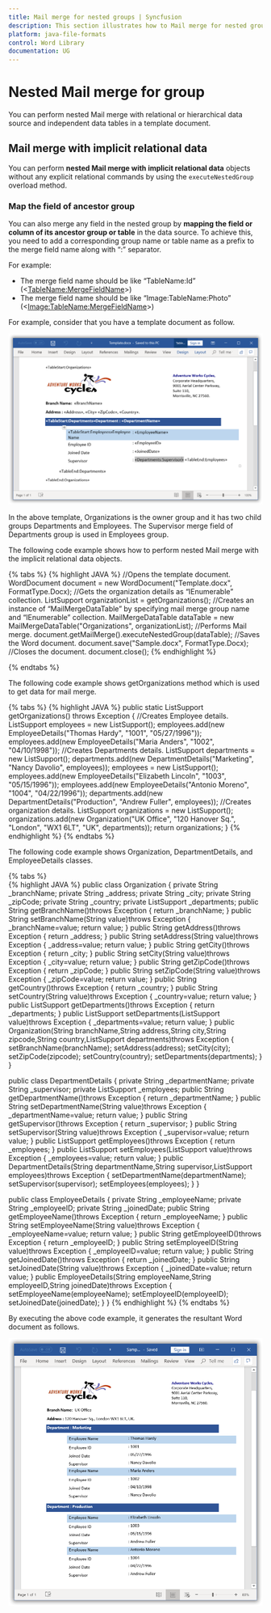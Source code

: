 ```yaml
---
title: Mail merge for nested groups | Syncfusion
description: This section illustrates how to Mail merge for nested groups - replace merge fields in nested regions of document with relational data.
platform: java-file-formats
control: Word Library
documentation: UG
---
```


# Nested Mail merge for group

You can perform nested Mail merge with relational or hierarchical data source and independent data tables in a template document. 

## Mail merge with implicit relational data

You can perform **nested Mail merge with implicit relational data** objects without any explicit relational commands by using the `executeNestedGroup` overload method.

### Map the field of ancestor group

You can also merge any field in the nested group by **mapping the field or column of its ancestor group or table** in the data source. To achieve this, you need to add a corresponding group name or table name as a prefix to the merge field name along with “:” separator.

For example:
  * The merge field name should be like “TableName:Id” (<<TableName:MergeFieldName>>)
  * The merge field name should be like “Image:TableName:Photo” (<<Image:TableName:MergeFieldName>>)
  
For example, consider that you have a template document as follow.

![Word document template to map the fields of ancestor group](../MailMerge_images/java-file-formats-word-library-mail-merge-ancestor-group-template.png)

In the above template, Organizations is the owner group and it has two child groups Departments and Employees. The Supervisor merge field of Departments group is used in Employees group.

The following code example shows how to perform nested Mail merge with the implicit relational data objects.

{% tabs %}
{% highlight JAVA %}
//Opens the template document.
WordDocument document = new WordDocument("Template.docx", FormatType.Docx);
//Gets the organization details as “IEnumerable” collection.
ListSupport<Organization> organizationList = getOrganizations();
//Creates an instance of “MailMergeDataTable” by specifying mail merge group name and “IEnumerable” collection.
MailMergeDataTable dataTable = new MailMergeDataTable("Organizations", organizationList);
//Performs Mail merge.
document.getMailMerge().executeNestedGroup(dataTable);
//Saves the Word document.
document.save("Sample.docx", FormatType.Docx);
//Closes the document.
document.close();
{% endhighlight %}

{% endtabs %}

The following code example shows getOrganizations method which is used to get data for mail merge.

{% tabs %}
{% highlight JAVA %}
public static ListSupport<Organization> getOrganizations() throws Exception
{
	//Creates Employee details.
	ListSupport<EmployeeDetails> employees = new ListSupport<EmployeeDetails>();
	employees.add(new EmployeeDetails("Thomas Hardy", "1001", "05/27/1996"));
	employees.add(new EmployeeDetails("Maria Anders", "1002", "04/10/1998")); 
	//Creates Departments details.
	ListSupport<DepartmentDetails> departments = new ListSupport<DepartmentDetails>();
	departments.add(new DepartmentDetails("Marketing", "Nancy Davolio",  employees));
	employees = new ListSupport<EmployeeDetails>();
	employees.add(new EmployeeDetails("Elizabeth Lincoln", "1003", "05/15/1996"));
	employees.add(new EmployeeDetails("Antonio Moreno", "1004", "04/22/1996"));
	departments.add(new DepartmentDetails("Production", "Andrew Fuller", employees));
	//Creates organization details.
	ListSupport<Organization> organizations = new ListSupport<Organization>();
	organizations.add(new Organization("UK Office", "120 Hanover Sq.", "London", "WX1 6LT", "UK", departments));
	return organizations;
}
{% endhighlight %}
{% endtabs %}

The following code example shows Organization, DepartmentDetails, and EmployeeDetails classes.

{% tabs %}  
{% highlight JAVA %}
public class Organization
{
	private String _branchName;
	private String _address;
	private String _city;
	private String _zipCode;
	private String _country;
	private ListSupport<DepartmentDetails> _departments;
	public String getBranchName()throws Exception
	{
		return _branchName;
	}
	public String setBranchName(String value)throws Exception
	{
		_branchName=value;
		return value;
	}
	public String getAddress()throws Exception
	{
		return _address;
	}
	public String setAddress(String value)throws Exception
	{
		_address=value;
		return value;
	}
	public String getCity()throws Exception
	{
		return _city;
	}
	public String setCity(String value)throws Exception
	{
		_city=value;
		return value;
	}
	public String getZipCode()throws Exception
	{
		return _zipCode;
	}
	public String setZipCode(String value)throws Exception
	{
		_zipCode=value;
		return value;
	}
	public String getCountry()throws Exception
	{
		return _country;
	}
	public String setCountry(String value)throws Exception
	{
		_country=value;
		return value;
	}
	public ListSupport<DepartmentDetails> getDepartments()throws Exception
	{
		return _departments;
	}
	public ListSupport<DepartmentDetails> setDepartments(ListSupport<DepartmentDetails> value)throws Exception
	{
		_departments=value;
		return value;
	}
	public Organization(String branchName,String address,String city,String zipcode,String country,ListSupport<DepartmentDetails> departments)throws Exception
	{
		setBranchName(branchName);
		setAddress(address);
		setCity(city);
		setZipCode(zipcode);
		setCountry(country);
		setDepartments(departments);
	}
}


public class DepartmentDetails
{
	private String _departmentName;
	private String _supervisor;
	private ListSupport<EmployeeDetails> _employees;
	public String getDepartmentName()throws Exception
	{
		return _departmentName;
	}
	public String setDepartmentName(String value)throws Exception
	{
		_departmentName=value;
		return value;
	}
	public String getSupervisor()throws Exception
	{
		return _supervisor;
	}
	public String setSupervisor(String value)throws Exception
	{
		_supervisor=value;
		return value;
	}
	public ListSupport<EmployeeDetails> getEmployees()throws Exception
	{
		return _employees;
	}
	public ListSupport<EmployeeDetails> setEmployees(ListSupport<EmployeeDetails> value)throws Exception
	{
		_employees=value;
		return value;
	}
	public DepartmentDetails(String departmentName,String supervisor,ListSupport<EmployeeDetails> employees)throws Exception
	{
		setDepartmentName(departmentName);
		setSupervisor(supervisor);
		setEmployees(employees);
	}
}

public class EmployeeDetails
{
	private String _employeeName;
	private String _employeeID;
	private String _joinedDate;
	public String getEmployeeName()throws Exception
	{
		return _employeeName;
	}
	public String setEmployeeName(String value)throws Exception
	{
		_employeeName=value;
		return value;
	}
	public String getEmployeeID()throws Exception
	{
		return _employeeID;
	}
	public String setEmployeeID(String value)throws Exception
	{
		_employeeID=value;
		return value;
	}
	public String getJoinedDate()throws Exception
	{
		return _joinedDate;
	}
	public String setJoinedDate(String value)throws Exception
	{
		_joinedDate=value;
		return value;
	}
	public EmployeeDetails(String employeeName,String employeeID,String joinedDate)throws Exception
	{
		setEmployeeName(employeeName);
		setEmployeeID(employeeID);
		setJoinedDate(joinedDate);
	}
}
{% endhighlight %}
{% endtabs %}

By executing the above code example, it generates the resultant Word document as follows.
 
![Output Word document of mapping field of ancestor group](../MailMerge_images/java-file-formats-word-library-mail-merge-ancestor-group-output.png)